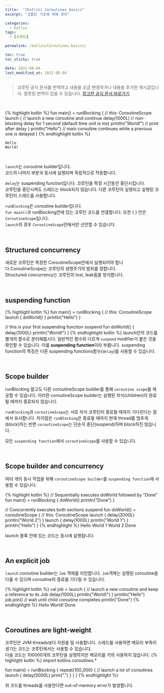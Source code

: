 ```yaml
---
title:  "[Kotlin] Coroutines basics"
excerpt: "코틀린 기초에 대해 정리"

categories:
  - Kotlin
tags:
  - [코루틴]

permalink: /kotlin/Coroutines-basics/

toc: true
toc_sticky: true

date: 2022-08-04
last_modified_at: 2022-08-04
---
```

> 코루틴 공식 문서를 번역하고 내용을 조금 변경하거나 내용을 추가한 게시글입니다. 잘못된 번역이 있을 수 있습니다.
> [참고한 공식 문서 바로가기](https://kotlinlang.org/docs/coroutines-basics.html)

<br>

{% highlight kotlin %}
fun main() = runBlocking { // this: CoroutineScope
    launch { // launch a new coroutine and continue
        delay(1000L) // non-blocking delay for 1 second (default time unit is ms)
        println("World!") // print after delay
    }
    println("Hello") // main coroutine continues while a previous one is delayed
}
{% endhighlight kotlin %}

    Hello
    World!

<br>

`launch`는 coroutine builder입니다.   
코드의 나머지 부분과 동시에 실행되며 독립적으로 작동합니다.   

`delay`는 suspending function입니다. 코루틴을 특정 시간동안 중단시킵니다.   
코루틴을 중단시켜도 스레드는 block되지 않습니다. 다른 코루틴이 실행되고 실행된 코루틴이 스레드를 사용합니다.

`runBlocking`은 coroutine builder입니다.   
`fun main()`과 runBlocking안에 있는 코루틴 코드를 연결합니다.
또한 { } 안은 `CoroutineScope`입니다.   
`launch`의 경우 `CoroutineScope`안에서만 선언할 수 있습니다.

<br>

## Structured concurrency
새로운 코루틴은 특정한 CoroutineScope안에서 실행되어야 합니다.CoroutineScope는 코루틴의 생명주기의 범위를 정합니다.   
Structured concurrency는 코루틴이 lost, leak됨을 방지합니다.   

<br>

## suspending function
{% highlight kotlin %}
fun main() = runBlocking { // this: CoroutineScope
    launch { doWorld() }
    println("Hello")
}

// this is your first suspending function
suspend fun doWorld() {
    delay(1000L)
    println("World!")
}
{% endhighlight kotlin %}
launch안의 코드를 별개의 함수로 분리해봅시다. 일반적인 함수와 다르게 `suspend` modifier가 붙은 것을 확인할 수 있습니다. 이를 **suspending function**이라 부릅니다. suspending function의 특징은 다른 suspending functions함수(`delay`)를 사용할 수 있습니다.   

<br>

## Scope builder
runBlocking 말고도 다른 coroutineScope builder를 통해 `coroutine scope`를 제공할 수 있습니다. 이러한 coroutineScope builder는 실행된 자식(children)이 완료될 때까지 종료되지 않습니다.   

`runBlocking`과 `coroutineScope`는 서로 자식 코루틴이 종료될 때까지 기다린다는 점에서 유사합니다. 차이점은 `runBlocking`은 종료될 때까지 현재 thread를 멈추게(block)하는 반면 `coroutineScope`는 단순히 중단(suspend)하며 block하진 않습니다.   

모든 `suspending function`에서 `coroutineScope`를 사용할 수 있습니다.   

<br>

## Scope builder and concurrency
여러 개의 동시 작업을 위해 `coroutineScope builder`를 `suspending function`에 사용할 수 있습니다.

{% highlight kotlin %}
// Sequentially executes doWorld followed by "Done"
fun main() = runBlocking {
    doWorld()
    println("Done")
}

// Concurrently executes both sections
suspend fun doWorld() = coroutineScope { // this: CoroutineScope
    launch {
        delay(2000L)
        println("World 2")
    }
    launch {
        delay(1000L)
        println("World 1")
    }
    println("Hello")
}
{% endhighlight %}
    Hello
    World 1
    World 2
    Done
<br>

launch 블록 안에 있는 코드는 동시에 실행됩니다.   

<br>


## An explicit job
`launch` coroutine builder는 `Job` 객체를 리턴합니다.
`Job`객체는 실행된 coroutine을 다룰 수 있으며 coroutine의 종료를 기다릴 수 있습니다.

{% highlight kotlin %}
val job = launch { // launch a new coroutine and keep a reference to its Job
    delay(1000L)
    println("World!")
}
println("Hello")
job.join() // wait until child coroutine completes
println("Done")
{% endhighlight %}
    Hello
    World!
    Done

<br>

## Coroutines are light-weight
코루틴은 JVM threads보다 자원을 덜 사용합니다. 스레드를 사용하면 메모리 부족이 생기는 코드는 코루틴에서는 사용할 수 있습니다.   
다음 코드는 100000개의 코루틴을 실행하지만 메모리를 거의 사용하지 않습니다.
{% highlight kotlin %}
import kotlinx.coroutines.*

fun main() = runBlocking {
    repeat(100_000) { // launch a lot of coroutines
        launch {
            delay(5000L)
            print(".")
        }
    }
}
{% endhighlight %}
   
위 코드를 threads를 사용한다면 out-of-memory error가 발생합니다.















